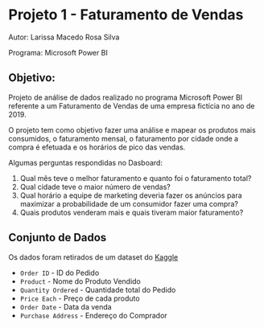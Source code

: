 # Projeto 1 - Faturamento de Vendas 

Autor: Larissa Macedo Rosa Silva

Programa: Microsoft Power BI

## Objetivo:

Projeto de análise de dados realizado no programa Microsoft Power BI referente a um Faturamento de Vendas de uma empresa fictícia no ano de 2019. 

O projeto tem como objetivo fazer uma análise e mapear os produtos mais consumidos, o faturamento mensal, o faturamento por cidade onde a compra é efetuada e os horários de pico das vendas.

Algumas perguntas respondidas no Dasboard:

1. Qual mês teve o melhor faturamento e quanto foi o faturamento total?
2. Qual cidade teve o maior número de vendas?
3. Qual horário a equipe de marketing deveria fazer os anúncios para maximizar a probabilidade de um consumidor fazer uma compra?
4. Quais produtos venderam mais e quais tiveram maior faturamento?

## Conjunto de Dados

Os dados foram retirados de um dataset do [Kaggle](https://www.kaggle.com/knightbearr/sales-product-data) 

* ```Order ID``` - ID do Pedido
* ```Product``` - Nome do Produto Vendido
* ```Quantity Ordered``` - Quantidade total do Pedido 
* ```Price Each``` - Preço de cada produto
* ```Order Date``` - Data da venda 
* ```Purchase Address``` - Endereço do Comprador
